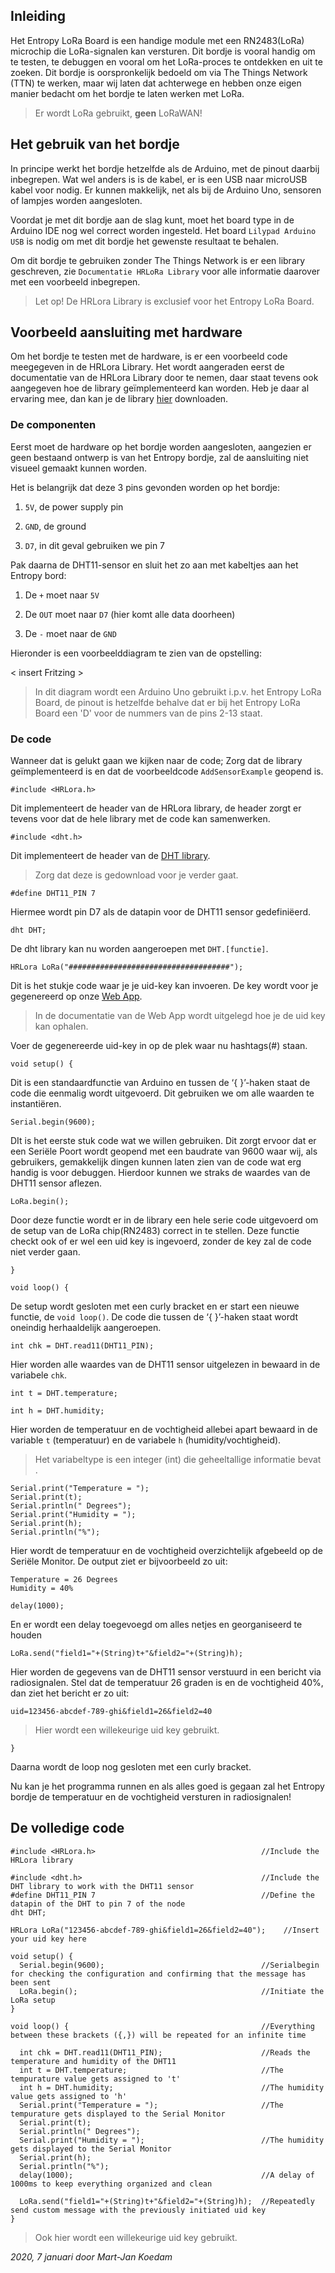 ﻿## Inleiding

Het Entropy LoRa Board is een handige module met een RN2483(LoRa) microchip die LoRa-signalen kan versturen. Dit bordje is vooral handig om te testen, te debuggen en vooral om het LoRa-proces te ontdekken en uit te zoeken.
Dit bordje is oorspronkelijk bedoeld om via The Things Network (TTN) te werken, maar wij laten dat achterwege en hebben onze eigen manier bedacht om het bordje te laten werken met LoRa.
> Er wordt LoRa gebruikt, **geen** LoRaWAN!

## Het gebruik van het bordje

In principe werkt het bordje hetzelfde als de Arduino, met de pinout daarbij inbegrepen. Wat wel anders is is de kabel, er is een USB naar microUSB kabel voor nodig. Er kunnen makkelijk, net als bij de Arduino Uno, sensoren of lampjes worden aangesloten.

Voordat je met dit bordje aan de slag kunt, moet het board type in de Arduino IDE nog wel correct worden ingesteld. Het board `Lilypad Arduino USB` is nodig om met dit bordje het gewenste resultaat te behalen.

Om dit bordje te gebruiken zonder The Things Network is er een library geschreven, zie `Documentatie HRLoRa Library` voor alle informatie daarover met een voorbeeld inbegrepen.
> Let op! De HRLora Library is exclusief voor het Entropy LoRa Board.
## Voorbeeld aansluiting met hardware

Om het bordje te testen met de hardware, is er een voorbeeld code meegegeven in de HRLora Library. Het wordt aangeraden eerst de documentatie van de HRLora Library door te nemen, daar staat tevens ook aangegeven hoe de library geïmplementeerd kan worden. Heb je daar al ervaring mee, dan kan je de library [hier](https://github.com/MJKoedam/HRLoraLibrary) downloaden.
  
### De componenten
Eerst moet de hardware op het bordje worden aangesloten, aangezien er geen bestaand ontwerp is van het Entropy bordje, zal de aansluiting niet visueel gemaakt kunnen worden.

Het is belangrijk dat deze 3 pins gevonden worden op het bordje:

1.   `5V`, de power supply pin
    
2.  `GND`, de ground
    
3.   `D7`, in dit geval gebruiken we pin 7
    

Pak daarna de DHT11-sensor en sluit het zo aan met kabeltjes aan het Entropy bord:

1.   De `+` moet naar `5V`
    
2.   De `OUT` moet naar `D7` (hier komt alle data doorheen)
    
3.   De `-` moet naar de `GND`
    
Hieronder is een voorbeelddiagram te zien van de opstelling:

< insert Fritzing >

> In dit diagram wordt een Arduino Uno gebruikt i.p.v. het Entropy LoRa Board, de pinout is hetzelfde behalve dat er bij het Entropy LoRa Board een 'D' voor de nummers van de pins 2-13 staat.
### De code

Wanneer dat is gelukt gaan we kijken naar de code;
Zorg dat de library geïmplementeerd is en dat de voorbeeldcode `AddSensorExample` geopend is.
```arduino
#include <HRLora.h>
```
Dit implementeert de header van de HRLora library, de header zorgt er tevens voor dat de hele library met de code kan samenwerken.
```arduino
#include <dht.h>
```
Dit implementeert de header van de [DHT library](https://github.com/adafruit/DHT-sensor-library). 
> Zorg dat deze is gedownload voor je verder gaat.
```arduino
#define DHT11_PIN 7
```
Hiermee wordt pin D7 als de datapin voor de DHT11 sensor gedefiniëerd.
```arduino
dht DHT;
```
De dht library kan nu worden aangeroepen met `DHT.[functie]`.
```arduino
HRLora LoRa("####################################");
```
Dit is het stukje code waar je je uid-key kan invoeren. De key wordt voor je gegenereerd op onze [Web App]([https://anothertechproject.com/](https://anothertechproject.com/)).
 > In de documentatie van de Web App wordt uitgelegd hoe je de uid key kan ophalen. 
 
 Voer de gegenereerde uid-key in op de plek waar nu hashtags(#) staan.
```arduino
void setup() {
```
Dit is een standaardfunctie van Arduino en tussen de ‘{ }’-haken staat de code die eenmalig wordt uitgevoerd. Dit gebruiken we om alle waarden te instantiëren.
```arduino
Serial.begin(9600);
```
DIt is het eerste stuk code wat we willen gebruiken. Dit zorgt ervoor dat er een Seriële Poort wordt geopend met een baudrate van 9600 waar wij, als gebruikers, gemakkelijk dingen kunnen laten zien van de code wat erg handig is voor debuggen. Hierdoor kunnen we straks de waardes van de DHT11 sensor aflezen.
```arduino
LoRa.begin();
```
Door deze functie wordt er in de library een hele serie code uitgevoerd om de setup van de LoRa chip(RN2483) correct in te stellen. Deze functie checkt ook of er wel een uid key is ingevoerd, zonder de key zal de code niet verder gaan.

```arduino
}

void loop() {
```
De setup wordt gesloten met een curly bracket en er start een nieuwe functie, de `void loop()`. De code die tussen de ‘{ }’-haken staat wordt oneindig herhaaldelijk aangeroepen.
```arduino
int chk = DHT.read11(DHT11_PIN);
```
Hier worden alle waardes van de DHT11 sensor uitgelezen in bewaard in de variabele `chk`.
```arduino
int t = DHT.temperature;

int h = DHT.humidity;
```
Hier worden de temperatuur en de vochtigheid allebei apart bewaard in de variable `t` (temperatuur) en de variabele `h` (humidity/vochtigheid).
> Het variabeltype is een integer (int) die geheeltallige informatie bevat .
```arduino
Serial.print("Temperature = ");
Serial.print(t);
Serial.println(" Degrees");
Serial.print("Humidity = ");
Serial.print(h);
Serial.println("%");
```
Hier wordt de temperatuur en de vochtigheid overzichtelijk afgebeeld op de Seriële Monitor. De output ziet er bijvoorbeeld zo uit:
```
Temperature = 26 Degrees
Humidity = 40%
```

```arduino
delay(1000);
```
En er wordt een delay toegevoegd om alles netjes en georganiseerd te houden
```arduino
LoRa.send("field1="+(String)t+"&field2="+(String)h);
```
Hier worden de gegevens van de DHT11 sensor verstuurd in een bericht via radiosignalen. Stel dat de temperatuur 26 graden is en de vochtigheid 40%, dan ziet het bericht er zo uit:
```
uid=123456-abcdef-789-ghi&field1=26&field2=40
```
> Hier wordt een willekeurige uid key gebruikt.
```arduino
}
```
Daarna wordt de loop nog gesloten met een curly bracket.

  
Nu kan je het programma runnen en als alles goed is gegaan zal het Entropy bordje de temperatuur en de vochtigheid versturen in radiosignalen!

## De volledige code
```arduino
#include <HRLora.h>                                     //Include the HRLora library

#include <dht.h>                                        //Include the DHT library to work with the DHT11 sensor
#define DHT11_PIN 7                                     //Define the datapin of the DHT to pin 7 of the node
dht DHT;

HRLora LoRa("123456-abcdef-789-ghi&field1=26&field2=40");    //Insert your uid key here

void setup() {
  Serial.begin(9600);                                   //Serialbegin for checking the configuration and confirming that the message has been sent
  LoRa.begin();                                         //Initiate the LoRa setup
}

void loop() {                                           //Everything between these brackets ({,}) will be repeated for an infinite time

  int chk = DHT.read11(DHT11_PIN);                      //Reads the temperature and humidity of the DHT11
  int t = DHT.temperature;                              //The tempurature value gets assigned to 't'
  int h = DHT.humidity;                                 //The humidity value gets assigned to 'h'
  Serial.print("Temperature = ");                       //The tempurature gets displayed to the Serial Monitor
  Serial.print(t);
  Serial.println(" Degrees");
  Serial.print("Humidity = ");                          //The humidity gets displayed to the Serial Monitor
  Serial.print(h);
  Serial.println("%");
  delay(1000);                                          //A delay of 1000ms to keep everything organized and clean

  LoRa.send("field1="+(String)t+"&field2="+(String)h);  //Repeatedly send custom message with the previously initiated uid key
}
```
> Ook hier wordt een willekeurige uid key gebruikt.


_2020, 7 januari door Mart-Jan Koedam_
